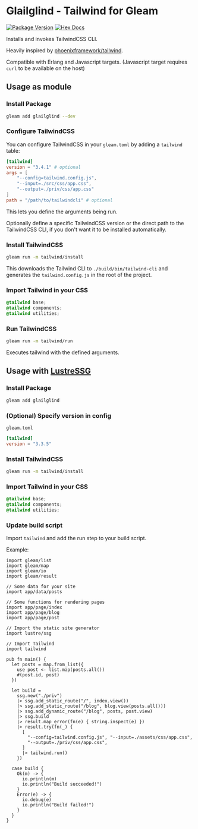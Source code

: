 # Glailglind - Tailwind for Gleam

[![Package Version](https://img.shields.io/hexpm/v/glailglind)](https://hex.pm/packages/glailglind)
[![Hex Docs](https://img.shields.io/badge/hex-docs-ffaff3)](https://hexdocs.pm/glailglind/)

Installs and invokes TailwindCSS CLI.

Heavily inspired by [phoenixframework/tailwind](https://github.com/phoenixframework/tailwind/).

Compatible with Erlang and Javascript targets. (Javascript target requires `curl` to be available on the host)

## Usage as module

### Install Package

```sh
gleam add glailglind --dev
```

### Configure TailwindCSS

You can configure TailwindCSS in your `gleam.toml` by adding a `tailwind` table:

```toml
[tailwind]
version = "3.4.1" # optional
args = [
    "--config=tailwind.config.js",
    "--input=./src/css/app.css",
    "--output=./priv/css/app.css"
]
path = "/path/to/tailwindcli" # optional
```

This lets you define the arguments being run.

Optionally define a specific TailwindCSS version or the direct path to the TailwindCSS CLI, if you don't want it to be installed automatically.

### Install TailwindCSS

```sh
gleam run -m tailwind/install
```

This downloads the Tailwind CLI to `./build/bin/tailwind-cli` and generates the `tailwind.config.js` in the root of the project.

### Import Tailwind in your CSS

```css
@tailwind base;
@tailwind components;
@tailwind utilities;
```

### Run TailwindCSS

```sh
gleam run -m tailwind/run
```

Executes tailwind with the defined arguments.

## Usage with [LustreSSG](https://github.com/lustre-labs/lustre_ssg)

### Install Package

```sh
gleam add glailglind
```

### (Optional) Specify version in config

`gleam.toml`

```toml
[tailwind]
version = "3.3.5"
```

### Install TailwindCSS

```sh
gleam run -m tailwind/install
```

### Import Tailwind in your CSS

```css
@tailwind base;
@tailwind components;
@tailwind utilities;
```

### Update build script

Import `tailwind` and add the run step to your build script.

Example:

```gleam
import gleam/list
import gleam/map
import gleam/io
import gleam/result

// Some data for your site
import app/data/posts

// Some functions for rendering pages
import app/page/index
import app/page/blog
import app/page/post

// Import the static site generator
import lustre/ssg

// Import Tailwind
import tailwind

pub fn main() {
  let posts = map.from_list({
    use post <- list.map(posts.all())
    #(post.id, post)
  })

  let build =
    ssg.new("./priv")
    |> ssg.add_static_route("/", index.view())
    |> ssg.add_static_route("/blog", blog.view(posts.all()))
    |> ssg.add_dynamic_route("/blog", posts, post.view)
    |> ssg.build
    |> result.map_error(fn(e) { string.inspect(e) })
    |> result.try(fn(_) {
      [
        "--config=tailwind.config.js", "--input=./assets/css/app.css",
        "--output=./priv/css/app.css",
      ]
      |> tailwind.run()
    })

  case build {
    Ok(m) -> {
      io.println(m)
      io.println("Build succeeded!")
    }
    Error(e) -> {
      io.debug(e)
      io.println("Build failed!")
    }
  }
}
```
